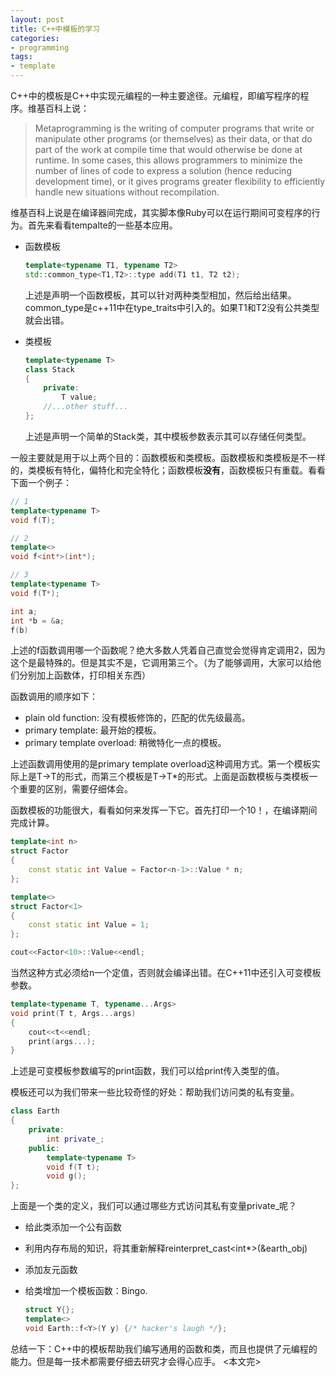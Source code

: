 ```yaml
---
layout: post
title: C++中模板的学习
categories:
- programming
tags:
- template
---
```


C++中的模板是C++中实现元编程的一种主要途径。元编程，即编写程序的程序。维基百科上说：
>Metaprogramming is the writing of computer programs that write or manipulate other programs (or themselves) as their data, or that do part of the work at compile time that would otherwise be done at runtime. In some cases, this allows programmers to minimize the number of lines of code to express a solution (hence reducing development time), or it gives programs greater flexibility to efficiently handle new situations without recompilation.

维基百科上说是在编译器间完成，其实脚本像Ruby可以在运行期间可变程序的行为。首先来看看tempalte的一些基本应用。

+ 函数模板

	```cpp
	template<typename T1, typename T2>
	std::common_type<T1,T2>::type add(T1 t1, T2 t2);
	```

	上述是声明一个函数模板，其可以针对两种类型相加，然后给出结果。common_type是c++11中在type_traits中引入的。如果T1和T2没有公共类型就会出错。

+ 类模板

	```cpp
	template<typename T>
	class Stack
	{
		private:
			T value;
		//...other stuff...
	};
	```

	上述是声明一个简单的Stack类，其中模板参数表示其可以存储任何类型。

一般主要就是用于以上两个目的：函数模板和类模板。函数模板和类模板是不一样的，类模板有特化，偏特化和完全特化；函数模板**没有**，函数模板只有重载。看看下面一个例子：

```cpp
// 1
template<typename T>
void f(T);

// 2
template<>
void f<int*>(int*);

// 3
template<typename T>
void f(T*);

int a;
int *b = &a;
f(b)
```

上述的f函数调用哪一个函数呢？绝大多数人凭着自己直觉会觉得肯定调用2，因为这个是最特殊的。但是其实不是，它调用第三个。（为了能够调用，大家可以给他们分别加上函数体，打印相关东西）

函数调用的顺序如下：

+ plain old function: 没有模板修饰的，匹配的优先级最高。
+ primary template: 最开始的模板。
+ primary template overload: 稍微特化一点的模板。

上述函数调用使用的是primary template overload这种调用方式。第一个模板实际上是T-\>T的形式，而第三个模板是T-\>T\*的形式。上面是函数模板与类模板一个重要的区别，需要仔细体会。

函数模板的功能很大，看看如何来发挥一下它。首先打印一个10！，在编译期间完成计算。

```cpp
template<int n>
struct Factor
{
	const static int Value = Factor<n-1>::Value * n;
};

template<>
struct Factor<1>
{
	const static int Value = 1;
};

cout<<Factor<10>::Value<<endl;
```

当然这种方式必须给n一个定值，否则就会编译出错。在C++11中还引入可变模板参数。

```cpp
template<typename T, typename...Args>
void print(T t, Args...args)
{
	cout<<t<<endl;
	print(args...);
}
```

上述是可变模板参数编写的print函数，我们可以给print传入类型的值。

模板还可以为我们带来一些比较奇怪的好处：帮助我们访问类的私有变量。

```cpp
class Earth
{
	private:
		int private_;
	public:
		template<typename T>
		void f(T t);
		void g();
};
```

上面是一个类的定义，我们可以通过哪些方式访问其私有变量private\_呢？

+ 给此类添加一个公有函数
+ 利用内存布局的知识，将其重新解释reinterpret\_cast<int*>(&earth\_obj)
+ 添加友元函数
+ 给类增加一个模板函数：Bingo.

	```cpp
	struct Y{};
	template<>
	void Earth::f<Y>(Y y) {/* hacker's laugh */};
	```

总结一下：C++中的模板帮助我们编写通用的函数和类，而且也提供了元编程的能力。但是每一技术都需要仔细去研究才会得心应手。
<本文完\>
